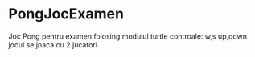 # PongJocExamen
Joc Pong pentru examen folosing modulul turtle
controale: w,s up,down
jocul se joaca cu 2 jucatori
